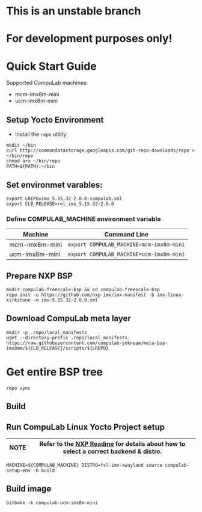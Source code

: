 # This is an unstable branch
# For development purposes only!

# Quick Start Guide

Supported CompuLab machines:
* mcm-imx8m-mini
* ucm-imx8m-mini

## Setup Yocto Environment

* Install the `repo` utility:
```
mkdir ~/bin
curl http://commondatastorage.googleapis.com/git-repo-downloads/repo > ~/bin/repo
chmod a+x ~/bin/repo
PATH=${PATH}:~/bin
```
## Set environmet varables:
```
export LREPO=imx_5.15.32-2.0.0-compulab.xml
export CLB_RELEASE=rel_imx_5.15.32-2.0.0
```
### Define COMPULAB_MACHINE environment variable
|Machine|Command Line|
|---|---|
|mcm-imx8m-mini|```export COMPULAB_MACHINE=mcm-imx8m-mini```
|ucm-imx8m-mini|```export COMPULAB_MACHINE=ucm-imx8m-mini```

## Prepare NXP BSP
```
mkdir compulab-freescale-bsp && cd compulab-freescale-bsp
repo init -u https://github.com/nxp-imx/imx-manifest -b imx-linux-kirkstone -m imx-5.15.32-2.0.0.xml
```
## Download CompuLab meta layer
```
mkdir -p .repo/local_manifests
wget --directory-prefix .repo/local_manifests https://raw.githubusercontent.com/compulab-yokneam/meta-bsp-imx8mm/${CLB_RELEASE}/scripts/${LREPO}
```
# Get entire BSP tree
```
repo sync
```
## Build
## Run CompuLab Linux Yocto Project setup
|NOTE|Refer to the [NXP Readme](https://github.com/nxp-imx/meta-imx/blob/kirkstone-5.15.32-2.0.0/README) for details about how to select a correct backend & distro.|
|---|---|
```
MACHINE=${COMPULAB_MACHINE} DISTRO=fsl-imx-xwayland source compulab-setup-env -b build
```
## Build image
```
bitbake -k compulab-ucm-imx8m-mini
```
